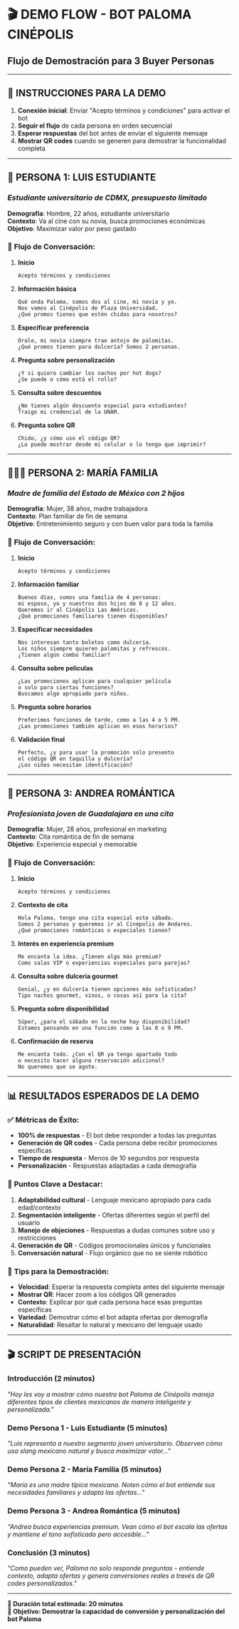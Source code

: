 # 🎬 DEMO FLOW - BOT PALOMA CINÉPOLIS
## Flujo de Demostración para 3 Buyer Personas

---

## 📱 **INSTRUCCIONES PARA LA DEMO**

1. **Conexión inicial**: Enviar "Acepto términos y condiciones" para activar el bot
2. **Seguir el flujo** de cada persona en orden secuencial
3. **Esperar respuestas** del bot antes de enviar el siguiente mensaje
4. **Mostrar QR codes** cuando se generen para demostrar la funcionalidad completa

---

## 👤 **PERSONA 1: LUIS ESTUDIANTE**
### *Estudiante universitario de CDMX, presupuesto limitado*

**Demografía**: Hombre, 22 años, estudiante universitario  
**Contexto**: Va al cine con su novia, busca promociones económicas  
**Objetivo**: Maximizar valor por peso gastado  

### 📝 **Flujo de Conversación:**

1. **Inicio**
   ```
   Acepto términos y condiciones
   ```

2. **Información básica**
   ```
   Qué onda Paloma, somos dos al cine, mi novia y yo. 
   Nos vamos al Cinépolis de Plaza Universidad. 
   ¿Qué promos tienes que estén chidas para nosotros?
   ```

3. **Especificar preferencia**
   ```
   Órale, mi novia siempre trae antojo de palomitas. 
   ¿Qué promos tienen para dulcería? Somos 2 personas.
   ```

4. **Pregunta sobre personalización**
   ```
   ¿Y si quiero cambiar los nachos por hot dogs? 
   ¿Se puede o cómo está el rollo?
   ```

5. **Consulta sobre descuentos**
   ```
   ¿No tienes algún descuento especial para estudiantes? 
   Traigo mi credencial de la UNAM.
   ```

6. **Pregunta sobre QR**
   ```
   Chido, ¿y cómo uso el código QR? 
   ¿Lo puedo mostrar desde mi celular o lo tengo que imprimir?
   ```

---

## 👩‍👧‍👦 **PERSONA 2: MARÍA FAMILIA**
### *Madre de familia del Estado de México con 2 hijos*

**Demografía**: Mujer, 38 años, madre trabajadora  
**Contexto**: Plan familiar de fin de semana  
**Objetivo**: Entretenimiento seguro y con buen valor para toda la familia  

### 📝 **Flujo de Conversación:**

1. **Inicio**
   ```
   Acepto términos y condiciones
   ```

2. **Información familiar**
   ```
   Buenos días, somos una familia de 4 personas: 
   mi esposo, yo y nuestros dos hijos de 8 y 12 años. 
   Queremos ir al Cinépolis Las Américas. 
   ¿Qué promociones familiares tienen disponibles?
   ```

3. **Especificar necesidades**
   ```
   Nos interesan tanto boletos como dulcería. 
   Los niños siempre quieren palomitas y refrescos. 
   ¿Tienen algún combo familiar?
   ```

4. **Consulta sobre películas**
   ```
   ¿Las promociones aplican para cualquier película 
   o solo para ciertas funciones? 
   Buscamos algo apropiado para niños.
   ```

5. **Pregunta sobre horarios**
   ```
   Preferimos funciones de tarde, como a las 4 o 5 PM. 
   ¿Las promociones también aplican en esos horarios?
   ```

6. **Validación final**
   ```
   Perfecto, ¿y para usar la promoción solo presento 
   el código QR en taquilla y dulcería? 
   ¿Los niños necesitan identificación?
   ```

---

## 💑 **PERSONA 3: ANDREA ROMÁNTICA**
### *Profesionista joven de Guadalajara en una cita*

**Demografía**: Mujer, 28 años, profesional en marketing  
**Contexto**: Cita romántica de fin de semana  
**Objetivo**: Experiencia especial y memorable  

### 📝 **Flujo de Conversación:**

1. **Inicio**
   ```
   Acepto términos y condiciones
   ```

2. **Contexto de cita**
   ```
   Hola Paloma, tengo una cita especial este sábado. 
   Somos 2 personas y queremos ir al Cinépolis de Andares. 
   ¿Qué promociones románticas o especiales tienen?
   ```

3. **Interés en experiencia premium**
   ```
   Me encanta la idea. ¿Tienen algo más premium? 
   Como salas VIP o experiencias especiales para parejas?
   ```

4. **Consulta sobre dulcería gourmet**
   ```
   Genial, ¿y en dulcería tienen opciones más sofisticadas? 
   Tipo nachos gourmet, vinos, o cosas así para la cita?
   ```

5. **Pregunta sobre disponibilidad**
   ```
   Súper, ¿para el sábado en la noche hay disponibilidad? 
   Estamos pensando en una función como a las 8 o 9 PM.
   ```

6. **Confirmación de reserva**
   ```
   Me encanta todo. ¿Con el QR ya tengo apartado todo 
   o necesito hacer alguna reservación adicional? 
   No queremos que se agote.
   ```

---

## 📊 **RESULTADOS ESPERADOS DE LA DEMO**

### ✅ **Métricas de Éxito:**
- **100% de respuestas** - El bot debe responder a todas las preguntas
- **Generación de QR codes** - Cada persona debe recibir promociones específicas
- **Tiempo de respuesta** - Menos de 10 segundos por respuesta
- **Personalización** - Respuestas adaptadas a cada demografía

### 🎯 **Puntos Clave a Destacar:**
1. **Adaptabilidad cultural** - Lenguaje mexicano apropiado para cada edad/contexto
2. **Segmentación inteligente** - Ofertas diferentes según el perfil del usuario
3. **Manejo de objeciones** - Respuestas a dudas comunes sobre uso y restricciones
4. **Generación de QR** - Códigos promocionales únicos y funcionales
5. **Conversación natural** - Flujo orgánico que no se siente robótico

### 📱 **Tips para la Demostración:**
- **Velocidad**: Esperar la respuesta completa antes del siguiente mensaje
- **Mostrar QR**: Hacer zoom a los códigos QR generados
- **Contexto**: Explicar por qué cada persona hace esas preguntas específicas
- **Variedad**: Demostrar cómo el bot adapta ofertas por demografía
- **Naturalidad**: Resaltar lo natural y mexicano del lenguaje usado

---

## 🎬 **SCRIPT DE PRESENTACIÓN**

### **Introducción (2 minutos)**
*"Hoy les voy a mostrar cómo nuestro bot Paloma de Cinépolis maneja diferentes tipos de clientes mexicanos de manera inteligente y personalizada."*

### **Demo Persona 1 - Luis Estudiante (5 minutos)**
*"Luis representa a nuestro segmento joven universitario. Observen cómo usa slang mexicano natural y busca maximizar valor..."*

### **Demo Persona 2 - María Familia (5 minutos)**
*"María es una madre típica mexicana. Noten cómo el bot entiende sus necesidades familiares y adapta las ofertas..."*

### **Demo Persona 3 - Andrea Romántica (5 minutos)**
*"Andrea busca experiencias premium. Vean cómo el bot escala las ofertas y mantiene el tono sofisticado pero accesible..."*

### **Conclusión (3 minutos)**
*"Como pueden ver, Paloma no solo responde preguntas - entiende contexto, adapta ofertas y genera conversiones reales a través de QR codes personalizados."*

---

**📅 Duración total estimada: 20 minutos**  
**🎯 Objetivo: Demostrar la capacidad de conversión y personalización del bot Paloma**